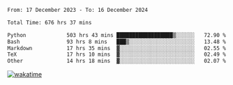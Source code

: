 <!--START_SECTION:waka-->

```txt
From: 17 December 2023 - To: 16 December 2024

Total Time: 676 hrs 37 mins

Python             503 hrs 43 mins ██████████████████▒░░░░░░   72.90 %
Bash               93 hrs 8 mins   ███▒░░░░░░░░░░░░░░░░░░░░░   13.48 %
Markdown           17 hrs 35 mins  ▓░░░░░░░░░░░░░░░░░░░░░░░░   02.55 %
TeX                17 hrs 10 mins  ▓░░░░░░░░░░░░░░░░░░░░░░░░   02.49 %
Other              14 hrs 18 mins  ▓░░░░░░░░░░░░░░░░░░░░░░░░   02.07 %
```

<!--END_SECTION:waka-->
[![wakatime](https://wakatime.com/badge/user/5f89a63a-5294-4958-ad30-2b3455e63f2a.svg)](https://wakatime.com/@5f89a63a-5294-4958-ad30-2b3455e63f2a)
